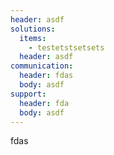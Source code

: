 ```yaml
---
header: asdf
solutions:
  items:
    - testetstsetsets
  header: asdf
communication:
  header: fdas
  body: asdf
support:
  header: fda
  body: asdf
---
```

fdas